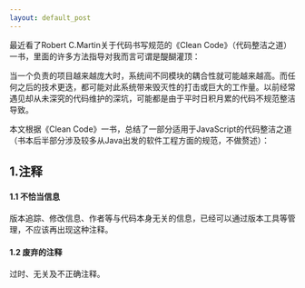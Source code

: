 ```yaml
---
layout: default_post
---
```


最近看了Robert C.Martin关于代码书写规范的《Clean Code》（代码整洁之道）一书，里面的许多方法指导对我而言可谓是醍醐灌顶：

当一个负责的项目越来越庞大时，系统间不同模块的耦合性就可能越来越高。而任何之后的技术更迭，都可能对此系统带来毁灭性的打击或巨大的工作量。以前经常遇见却从未深究的代码维护的深坑，可能都是由于平时日积月累的代码不规范整洁导致。

本文根据《Clean Code》一书，总结了一部分适用于JavaScript的代码整洁之道（书本后半部分涉及较多从Java出发的软件工程方面的规范，不做赘述）：

## 1.注释

#### 1.1 不恰当信息

版本追踪、修改信息、作者等与代码本身无关的信息，已经可以通过版本工具等管理，不应该再出现这种注释。

#### 1.2 废弃的注释
过时、无关及不正确注释。
